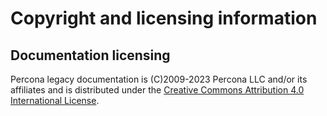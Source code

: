 # Copyright and licensing information

## Documentation licensing

Percona legacy documentation is (C)2009-2023 Percona LLC and/or its affiliates and is distributed under the [Creative Commons Attribution 4.0 International License](https://creativecommons.org/licenses/by/4.0/).